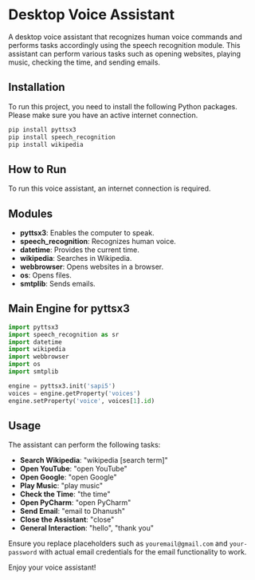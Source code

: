 # Desktop Voice Assistant

A desktop voice assistant that recognizes human voice commands and performs tasks accordingly using the speech recognition module. This assistant can perform various tasks such as opening websites, playing music, checking the time, and sending emails.

## Installation

To run this project, you need to install the following Python packages. Please make sure you have an active internet connection.

```bash
pip install pyttsx3
pip install speech_recognition
pip install wikipedia
```

## How to Run

To run this voice assistant, an internet connection is required. 

## Modules

- **pyttsx3**: Enables the computer to speak.
- **speech_recognition**: Recognizes human voice.
- **datetime**: Provides the current time.
- **wikipedia**: Searches in Wikipedia.
- **webbrowser**: Opens websites in a browser.
- **os**: Opens files.
- **smtplib**: Sends emails.

## Main Engine for pyttsx3

```python
import pyttsx3
import speech_recognition as sr
import datetime
import wikipedia
import webbrowser
import os
import smtplib

engine = pyttsx3.init('sapi5')
voices = engine.getProperty('voices')
engine.setProperty('voice', voices[1].id)
```

## Usage

The assistant can perform the following tasks:

- **Search Wikipedia**: "wikipedia [search term]"
- **Open YouTube**: "open YouTube"
- **Open Google**: "open Google"
- **Play Music**: "play music"
- **Check the Time**: "the time"
- **Open PyCharm**: "open PyCharm"
- **Send Email**: "email to Dhanush"
- **Close the Assistant**: "close"
- **General Interaction**: "hello", "thank you"

Ensure you replace placeholders such as `youremail@gmail.com` and `your-password` with actual email credentials for the email functionality to work.

Enjoy your voice assistant!
